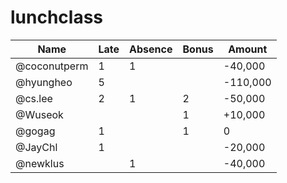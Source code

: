 # lunchclass

Name          | Late  | Absence | Bonus | Amount  |
------------- | ------|---------|-------|---------|
@coconutperm  | 1     | 1       |       | -40,000 |
@hyungheo     | 5     |         |       |-110,000 |
@cs.lee       | 2     | 1       | 2     | -50,000 |
@Wuseok       |       |         | 1     | +10,000 |
@gogag        | 1     |         | 1     | 0       |
@JayChl       | 1     |         |       | -20,000 |
@newklus      |       | 1       |       | -40,000 |
